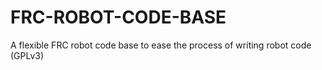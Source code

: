 # FRC-ROBOT-CODE-BASE
A flexible FRC robot code base to ease the process of writing robot code (GPLv3)
